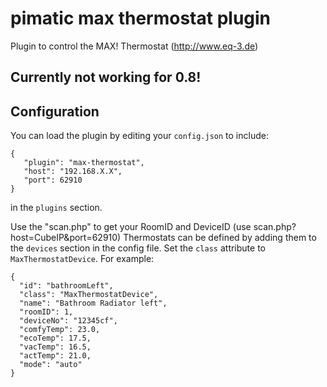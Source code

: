 pimatic max thermostat plugin
=======================
Plugin to control the MAX! Thermostat (http://www.eq-3.de)


Currently not working for 0.8!
-------------


Configuration
-------------
You can load the plugin by editing your `config.json` to include:

    { 
       "plugin": "max-thermostat",
       "host": "192.168.X.X",
       "port": 62910
    }

in the `plugins` section.

Use the "scan.php" to get your RoomID and DeviceID (use scan.php?host=CubeIP&port=62910)
Thermostats can be defined by adding them to the `devices` section in the config file.
Set the `class` attribute to `MaxThermostatDevice`. For example:

    { 
      "id": "bathroomLeft",
      "class": "MaxThermostatDevice", 
      "name": "Bathroom Radiator left",
      "roomID": 1,
      "deviceNo": "12345cf",
      "comfyTemp": 23.0,
      "ecoTemp": 17.5,
      "vacTemp": 16.5,
      "actTemp": 21.0,
      "mode": "auto"
    }
